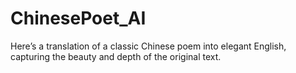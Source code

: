 # ChinesePoet_AI
Here’s a translation of a classic Chinese poem into elegant English, capturing the beauty and depth of the original text.
